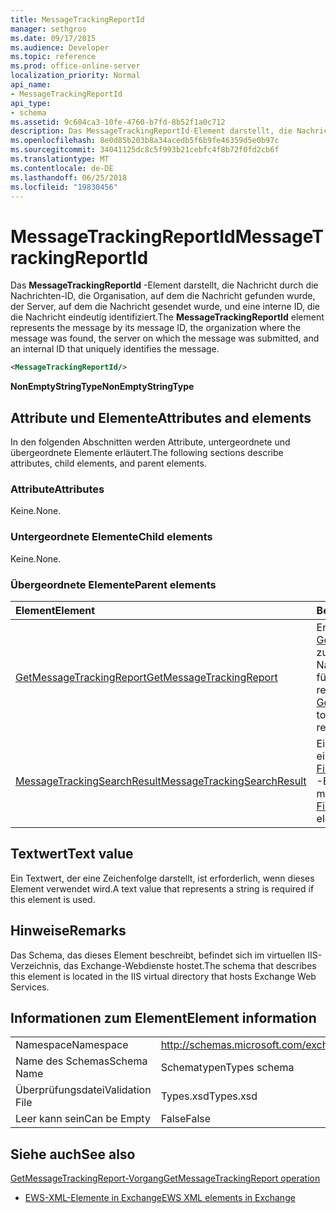 ```yaml
---
title: MessageTrackingReportId
manager: sethgros
ms.date: 09/17/2015
ms.audience: Developer
ms.topic: reference
ms.prod: office-online-server
localization_priority: Normal
api_name:
- MessageTrackingReportId
api_type:
- schema
ms.assetid: 9c604ca3-10fe-4760-b7fd-8b52f1a0c712
description: Das MessageTrackingReportId-Element darstellt, die Nachricht durch die Nachrichten-ID, die Organisation, auf dem die Nachricht gefunden wurde, der Server, auf dem die Nachricht gesendet wurde, und eine interne ID, die die Nachricht eindeutig identifiziert.
ms.openlocfilehash: 8e0d85b203b8a34acedb5f6b9fe46359d5e0b97c
ms.sourcegitcommit: 34041125dc8c5f993b21cebfc4f8b72f0fd2cb6f
ms.translationtype: MT
ms.contentlocale: de-DE
ms.lasthandoff: 06/25/2018
ms.locfileid: "19830456"
---
```

# <a name="messagetrackingreportid"></a><span data-ttu-id="91825-103">MessageTrackingReportId</span><span class="sxs-lookup"><span data-stu-id="91825-103">MessageTrackingReportId</span></span>

<span data-ttu-id="91825-104">Das **MessageTrackingReportId** -Element darstellt, die Nachricht durch die Nachrichten-ID, die Organisation, auf dem die Nachricht gefunden wurde, der Server, auf dem die Nachricht gesendet wurde, und eine interne ID, die die Nachricht eindeutig identifiziert.</span><span class="sxs-lookup"><span data-stu-id="91825-104">The **MessageTrackingReportId** element represents the message by its message ID, the organization where the message was found, the server on which the message was submitted, and an internal ID that uniquely identifies the message.</span></span> 
  
```XML
<MessageTrackingReportId/>
```

 <span data-ttu-id="91825-105">**NonEmptyStringType**</span><span class="sxs-lookup"><span data-stu-id="91825-105">**NonEmptyStringType**</span></span>
## <a name="attributes-and-elements"></a><span data-ttu-id="91825-106">Attribute und Elemente</span><span class="sxs-lookup"><span data-stu-id="91825-106">Attributes and elements</span></span>

<span data-ttu-id="91825-107">In den folgenden Abschnitten werden Attribute, untergeordnete und übergeordnete Elemente erläutert.</span><span class="sxs-lookup"><span data-stu-id="91825-107">The following sections describe attributes, child elements, and parent elements.</span></span>
  
### <a name="attributes"></a><span data-ttu-id="91825-108">Attribute</span><span class="sxs-lookup"><span data-stu-id="91825-108">Attributes</span></span>

<span data-ttu-id="91825-109">Keine.</span><span class="sxs-lookup"><span data-stu-id="91825-109">None.</span></span>
  
### <a name="child-elements"></a><span data-ttu-id="91825-110">Untergeordnete Elemente</span><span class="sxs-lookup"><span data-stu-id="91825-110">Child elements</span></span>

<span data-ttu-id="91825-111">Keine.</span><span class="sxs-lookup"><span data-stu-id="91825-111">None.</span></span>
  
### <a name="parent-elements"></a><span data-ttu-id="91825-112">Übergeordnete Elemente</span><span class="sxs-lookup"><span data-stu-id="91825-112">Parent elements</span></span>

|<span data-ttu-id="91825-113">**Element**</span><span class="sxs-lookup"><span data-stu-id="91825-113">**Element**</span></span>|<span data-ttu-id="91825-114">**Beschreibung**</span><span class="sxs-lookup"><span data-stu-id="91825-114">**Description**</span></span>|
|:-----|:-----|
|[<span data-ttu-id="91825-115">GetMessageTrackingReport</span><span class="sxs-lookup"><span data-stu-id="91825-115">GetMessageTrackingReport</span></span>](getmessagetrackingreport.md) <br/> |<span data-ttu-id="91825-116">Enthält die Anforderung für den [GetMessageTrackingReport Vorgang](getmessagetrackingreport-operation.md) zum Abrufen der vollständigen Nachricht Nachverfolgen der Bericht für den angegebenen ID.</span><span class="sxs-lookup"><span data-stu-id="91825-116">Contains the request for the [GetMessageTrackingReport operation](getmessagetrackingreport-operation.md) to retrieve the full message tracking report for the specified ID.</span></span>  <br/> |
|[<span data-ttu-id="91825-117">MessageTrackingSearchResult</span><span class="sxs-lookup"><span data-stu-id="91825-117">MessageTrackingSearchResult</span></span>](messagetrackingsearchresult.md) <br/> |<span data-ttu-id="91825-118">Ein einzelnes Nachricht Ergebnis für ein [FindMessageTrackingReportResponse](findmessagetrackingreportresponse.md) -Element enthält.</span><span class="sxs-lookup"><span data-stu-id="91825-118">Contains a single message result for a [FindMessageTrackingReportResponse](findmessagetrackingreportresponse.md) element.</span></span>  <br/> |
   
## <a name="text-value"></a><span data-ttu-id="91825-119">Textwert</span><span class="sxs-lookup"><span data-stu-id="91825-119">Text value</span></span>

<span data-ttu-id="91825-120">Ein Textwert, der eine Zeichenfolge darstellt, ist erforderlich, wenn dieses Element verwendet wird.</span><span class="sxs-lookup"><span data-stu-id="91825-120">A text value that represents a string is required if this element is used.</span></span>
  
## <a name="remarks"></a><span data-ttu-id="91825-121">Hinweise</span><span class="sxs-lookup"><span data-stu-id="91825-121">Remarks</span></span>

<span data-ttu-id="91825-122">Das Schema, das dieses Element beschreibt, befindet sich im virtuellen IIS-Verzeichnis, das Exchange-Webdienste hostet.</span><span class="sxs-lookup"><span data-stu-id="91825-122">The schema that describes this element is located in the IIS virtual directory that hosts Exchange Web Services.</span></span>
  
## <a name="element-information"></a><span data-ttu-id="91825-123">Informationen zum Element</span><span class="sxs-lookup"><span data-stu-id="91825-123">Element information</span></span>

|||
|:-----|:-----|
|<span data-ttu-id="91825-124">Namespace</span><span class="sxs-lookup"><span data-stu-id="91825-124">Namespace</span></span>  <br/> |http://schemas.microsoft.com/exchange/services/2006/types  <br/> |
|<span data-ttu-id="91825-125">Name des Schemas</span><span class="sxs-lookup"><span data-stu-id="91825-125">Schema Name</span></span>  <br/> |<span data-ttu-id="91825-126">Schematypen</span><span class="sxs-lookup"><span data-stu-id="91825-126">Types schema</span></span>  <br/> |
|<span data-ttu-id="91825-127">Überprüfungsdatei</span><span class="sxs-lookup"><span data-stu-id="91825-127">Validation File</span></span>  <br/> |<span data-ttu-id="91825-128">Types.xsd</span><span class="sxs-lookup"><span data-stu-id="91825-128">Types.xsd</span></span>  <br/> |
|<span data-ttu-id="91825-129">Leer kann sein</span><span class="sxs-lookup"><span data-stu-id="91825-129">Can be Empty</span></span>  <br/> |<span data-ttu-id="91825-130">False</span><span class="sxs-lookup"><span data-stu-id="91825-130">False</span></span>  <br/> |
   
## <a name="see-also"></a><span data-ttu-id="91825-131">Siehe auch</span><span class="sxs-lookup"><span data-stu-id="91825-131">See also</span></span>



[<span data-ttu-id="91825-132">GetMessageTrackingReport-Vorgang</span><span class="sxs-lookup"><span data-stu-id="91825-132">GetMessageTrackingReport operation</span></span>](getmessagetrackingreport-operation.md)


- [<span data-ttu-id="91825-133">EWS-XML-Elemente in Exchange</span><span class="sxs-lookup"><span data-stu-id="91825-133">EWS XML elements in Exchange</span></span>](ews-xml-elements-in-exchange.md)

